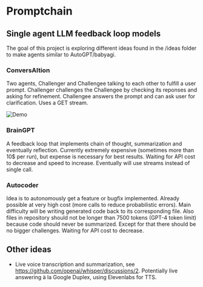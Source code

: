 # Promptchain
## Single agent LLM feedback loop models

The goal of this project is exploring different ideas found in the /ideas folder to make agents similar to AutoGPT/babyagi.

### ConversAItion
Two agents, Challenger and Challengee talking to each other to fulfill a user prompt. Challenger challenges the Challengee by checking its reponses and asking for refinement. Challengee answers the prompt and can ask user for clarification. Uses a GET stream.

![Demo](./files/conversaition.gif)

### BrainGPT
A feedback loop that implements chain of thought, summarization and eventually reflection. Currently extremely expensive (sometimes more than 10$ per run), but expense is necessary for best results. Waiting for API cost to decrease and speed to increase. Eventually will use streams instead of single call.

### Autocoder
Idea is to autonomously get a feature or bugfix implemented. Already possible at very high cost (more calls to reduce probabilistic errors). Main difficulty will be writing generated code back to its corresponding file. Also files in repository should not be longer than 7500 tokens (GPT-4 token limit) because code should never be summarized. Except for that there should be no bigger challenges. Waiting for API cost to decrease.

## Other ideas

- Live voice transcription and summarization, see https://github.com/openai/whisper/discussions/2. Potentially live answering à la Google Duplex, using Elevenlabs for TTS.
